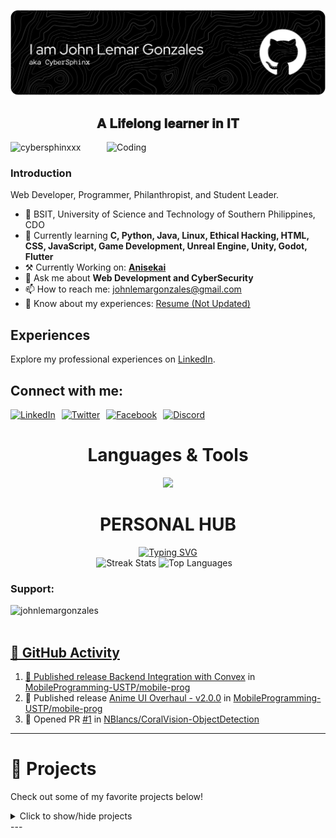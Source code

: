 ![Header](./assets/github-header-banner.png)

<!-- 
<h1 align="center">𝐈'𝐦 𝐉𝐨𝐡𝐧 𝐋𝐞𝐦𝐚𝐫 𝐆𝐨𝐧𝐳𝐚𝐥𝐞𝐬 (𝐚𝐤𝐚 𝐂𝐲𝐛𝐞𝐫𝐒𝐩𝐡𝐢𝐧𝐱)</h1>
-->
<h2 align="center">𝐀 𝐋𝐢𝐟𝐞𝐥𝐨𝐧𝐠 𝐥𝐞𝐚𝐫𝐧𝐞𝐫 𝐢𝐧 𝐈𝐓</h2>

<img align="right" alt="Coding" width="350" src="https://media0.giphy.com/media/v1.Y2lkPTc5MGI3NjExMDUxbGo1NWc1MjRqdTk1Ynpsb2U3emFvcmphOW9rdTlqa2Y2NnB5NSZlcD12MV9pbnRlcm5hbF9naWZfYnlfaWQmY3Q9cw/QssGEmpkyEOhBCb7e1/giphy.gif">

<p align="left"> <img src="https://komarev.com/ghpvc/?username=cybersphinxxx&label=Profile%20views&color=0e75b6&style=flat" alt="cybersphinxxx" /> </p>

<h3 align="left">Introduction</h3>
<p>Web Developer, Programmer, Philanthropist, and Student Leader.</p>

<ul>
  <li>🏫 BSIT, University of Science and Technology of Southern Philippines, CDO</li>
  <li>🌱 Currently learning <strong>C, Python, Java, Linux, Ethical Hacking, HTML, CSS, JavaScript, Game Development, Unreal Engine, Unity, Godot, Flutter</strong></li>
  <li>⚒️ Currently Working on: <a href="https://github.com/MobileProgramming-USTP/Anisekai"><strong>Anisekai</strong></a></li> 
  <li>💬 Ask me about <strong>Web Development and CyberSecurity</strong></li>
  <li>📫 How to reach me: <a href="mailto:johnlemargonzales@gmail.com">johnlemargonzales@gmail.com</a></li>
  <li>📄 Know about my experiences: <a href="https://drive.google.com/file/d/11hbulKKPnj12hJPeKxfnRlMxNJbCt9AM/view?usp=drive_link" target="_blank">Resume (Not Updated)</a></li>
</ul>

## Experiences

Explore my professional experiences on [LinkedIn](https://linkedin.com/in/john-lemar-gonzales-28011b28b).

## Connect with me:

<p align="left" style="display: flex; gap: 10px;">
  <a href="https://linkedin.com/in/john-lemar-gonzales-28011b28b/" target="_blank">
    <img src="https://raw.githubusercontent.com/rahuldkjain/github-profile-readme-generator/master/src/images/icons/Social/linked-in-alt.svg" alt="LinkedIn" height="30" width="40" />
  </a>

  <a href="https://twitter.com/Cyber_Sphinx_x" target="_blank">
    <img src="https://raw.githubusercontent.com/rahuldkjain/github-profile-readme-generator/master/src/images/icons/Social/twitter.svg" alt="Twitter" height="30" width="40" />
  </a>

  <a href="https://www.facebook.com/johnlemgonzales" target="_blank">
    <img src="https://raw.githubusercontent.com/rahuldkjain/github-profile-readme-generator/master/src/images/icons/Social/facebook.svg" alt="Facebook" height="30" width="40" />
  </a>

  <a href="https://discord.gg/74jFFFgjNT" target="_blank">
    <img src="https://raw.githubusercontent.com/rahuldkjain/github-profile-readme-generator/master/src/images/icons/Social/discord.svg" alt="Discord" height="30" width="40" />
  </a>
</p>

<h1 align="center">Languages & Tools</h1>

<p align="center">
  <a href="https://skillicons.dev">
    <img src="https://skillicons.dev/icons?i=html,css,js,c,python,java,mysql,lua,cpp,git,figma,github,idea,kali,notion,ps,pr,pycharm,unreal,unity,godot,vscode,wordpress,blender,eclipse,linux,typescript,gmail,php,postman,&perline=15" />
  </a>
</p>

<h1 align="center">PERSONAL HUB</h1>

<div align="center">
<a href="https://git.io/typing-svg"><img src="https://readme-typing-svg.demolab.com?font=Fira+Code&weight=600&size=30&pause=1000&color=5DF70F&random=false&width=510&lines=%F0%9D%90%87%F0%9D%90%84%F0%9D%90%8B%F0%9D%90%8B%F0%9D%90%8E+%F0%9D%90%95%F0%9D%90%88%F0%9D%90%92%F0%9D%90%88%F0%9D%90%93%F0%9D%90%8E%F0%9D%90%91!;%F0%9D%90%96%F0%9D%90%9E%F0%9D%90%A5%F0%9D%90%9C%F0%9D%90%A8%F0%9D%90%A6%F0%9D%90%9E+%F0%9D%90%AD%F0%9D%90%A8+%F0%9D%90%A6%F0%9D%90%B2+%F0%9D%90%A0%F0%9D%90%A2%F0%9D%90%AD%F0%9D%90%A1%F0%9D%90%AE%F0%9D%90%9B+%F0%9D%90%A9%F0%9D%90%AB%F0%9D%90%A8%F0%9D%90%9F%F0%9D%90%A2%F0%9D%90%A5%F0%9D%90%9E;%F0%9D%90%85%F0%9D%90%9E%F0%9D%90%9E%F0%9D%90%A5+%F0%9D%90%9F%F0%9D%90%AB%F0%9D%90%9E%F0%9D%90%9E+%F0%9D%90%AD%F0%9D%90%A8+%F0%9D%90%A5%F0%9D%90%A8%F0%9D%90%A8%F0%9D%90%A4+%F0%9D%90%9A%F0%9D%90%AB%F0%9D%90%A8%F0%9D%90%AE%F0%9D%90%A7%F0%9D%90%9D" alt="Typing SVG" /></a>
</div>

<div align="center">
  <img height="200px" src="https://github-readme-streak-stats.herokuapp.com/?user=cybersphinxxx&theme=tokyonight" alt="Streak Stats" />
  <img height="200px" src="https://github-readme-stats.vercel.app/api/top-langs?username=cybersphinxxx&show_icons=true&locale=en&layout=compact&theme=tokyonight" alt="Top Languages" />
  &nbsp;&nbsp;
</div>




<h3 align="left">Support:</h3>
<p><a href="https://ko-fi.com/johnlemargonzales"> 
  <img align="left" src="https://cdn.ko-fi.com/cdn/kofi3.png?v=3" height="50" width="210" alt="johnlemargonzales" /></a><a href="https://ko-fi.com/johnlemargonzales"> 


<br><br>

## 🔔 GitHub Activity
<!--START_SECTION:activity-->
1. 🚀 Published release [Backend Integration with Convex](https://github.com/MobileProgramming-USTP/mobile-prog/releases/tag/v3.0.0) in [MobileProgramming-USTP/mobile-prog](https://github.com/MobileProgramming-USTP/mobile-prog)
2. 🚀 Published release [Anime UI Overhaul  - v2.0.0](https://github.com/MobileProgramming-USTP/mobile-prog/releases/tag/v2.0.0) in [MobileProgramming-USTP/mobile-prog](https://github.com/MobileProgramming-USTP/mobile-prog)
3. 💪 Opened PR [#1](https://github.com/NBlancs/CoralVision-ObjectDetection/pull/1) in [NBlancs/CoralVision-ObjectDetection](https://github.com/NBlancs/CoralVision-ObjectDetection)
<!--END_SECTION:activity-->

---

# 🚀 Projects
<p>Check out some of my favorite projects below!</p>

<details>
  <summary>Click to show/hide projects</summary>
  
<table style="width: 660px; border-collapse: separate; border-spacing: 20px 15px;">
  <tr>
    <td style="border: 2px solid #333; border-radius: 10px; padding: 20px; width: 300px; background-color: #f9f9f9; vertical-align: top;">
      <h3><a href="https://github.com/CyberSphinxxx/AsciiWizard">AsciiWizard</a></h3>
      <p>A modern, user-friendly ASCII, Binary, and Text converter built with pure HTML, CSS, and JavaScript.<br><img src="https://skillicons.dev/icons?i=html,css,js" alt="Tech Stack: HTML, CSS, JavaScript" style="height: 20px; vertical-align: middle;" /><br><a href="https://ascii-wizard.vercel.app">Live Demo</a></p>
    </td>
    <td style="border: 2px solid #333; border-radius: 10px; padding: 20px; width: 300px; background-color: #f9f9f9; vertical-align: top;">
      <h3><a href="https://github.com/CyberSphinxxx/GuessTheNumber">GuessTheNumber</a></h3>
      <p>A simple random number guessing game built using HTML, CSS, JS.<br><img src="https://skillicons.dev/icons?i=html,css,js" alt="Tech Stack: HTML, CSS, JavaScript" style="height: 20px; vertical-align: middle;" /><br><a href="https://cybersphinx-guessthenumber.vercel.app">Live Demo</a></p>
    </td>
  </tr>
  <tr>
    <td style="border: 2px solid #333; border-radius: 10px; padding: 20px; width: 300px; background-color: #f9f9f9; vertical-align: top;">
      <h3><a href="https://github.com/CyberSphinxxx/CaseFlow">CaseFlow</a></h3>
      <p>CaseFlow is a lightweight and efficient text transformation tool designed to simplify case formatting.<br><img src="https://skillicons.dev/icons?i=html,css,js" alt="Tech Stack: HTML, CSS, JavaScript" style="height: 20px; vertical-align: middle;" /><br><a href="https://case-flow-text-formatter.vercel.app">Live Demo</a></p>
    </td>
    <td style="border: 2px solid #333; border-radius: 10px; padding: 20px; width: 300px; background-color: #f9f9f9; vertical-align: top;">
      <h3><a href="https://github.com/CyberSphinxxx/RandomQuoteGenerator">RandomQuoteGenerator</a></h3>
      <p>An inspirational quote generator web application built using HTML, CSS, and JavaScript, using the InspiroBot API.<br><img src="https://skillicons.dev/icons?i=html,css,js" alt="Tech Stack: HTML, CSS, JavaScript" style="height: 20px; vertical-align: middle;" /><br><a href="https://random-quote-generator-jlg.vercel.app">Live Demo</a></p>
    </td>
  </tr>
  <tr>
    <td style="border: 2px solid #333; border-radius: 10px; padding: 20px; width: 300px; background-color: #f9f9f9; vertical-align: top;">
      <h3><a href="https://github.com/CyberSphinxxx/OddEvenBruteForceGen">OddEvenBruteForceGen</a></h3>
      <p>A ridiculously over-the-top tool that generates brute force code to check if numbers are odd or even.<br><img src="https://skillicons.dev/icons?i=html,css,js" alt="Tech Stack: HTML, CSS, JavaScript" style="height: 20px; vertical-align: middle;" /><br><a href="https://brute-force-odd-or-even.vercel.app">Live Demo</a></p>
    </td>
    <td style="border: 2px solid #333; border-radius: 10px; padding: 20px; width: 300px; background-color: #f9f9f9; vertical-align: top;">
      <h3><a href="https://github.com/CyberSphinxxx/NewYear-Countdown-Timer">NewYear-Countdown-Timer</a></h3>
      <p>A simple countdown timer for New Year's Eve.<br><img src="https://skillicons.dev/icons?i=html,css,js" alt="Tech Stack: HTML, CSS, JavaScript" style="height: 20px; vertical-align: middle;" /><br><a href="https://new-year-countdown-timer-murex.vercel.app">Live Demo</a></p>
    </td>
  </tr>
  <tr>
    <td style="border: 2px solid #333; border-radius: 10px; padding: 20px; width: 300px; background-color: #f9f9f9; vertical-align: top;">
      <h3><a href="https://github.com/CyberSphinxxx/Aesthetic-Linktree">Aesthetic-Linktree</a></h3>
      <p>An aesthetic version of my linktree.<br><img src="https://skillicons.dev/icons?i=html,css,js" alt="Tech Stack: HTML, CSS, JavaScript" style="height: 20px; vertical-align: middle;" /><br><a href="https://johnlemargonzales-aesthetic-profile.vercel.app">Live Demo</a></p>
    </td>
    <td style="border: 2px solid #333; border-radius: 10px; padding: 20px; width: 300px; background-color: #f9f9f9; vertical-align: top;">
      <h3><a href="https://github.com/CyberSphinxxx/Infinity-Sweeper">Infinity-Sweeper</a></h3>
      <p>An infinite Minesweeper game using HTML, CSS, and JavaScript.<br><img src="https://skillicons.dev/icons?i=html,css,js" alt="Tech Stack: HTML, CSS, JavaScript" style="height: 20px; vertical-align: middle;" /><br><a href="https://infinity-sweeper.vercel.app">Live Demo</a></p>
    </td>
  </tr>
  <tr>
    <td style="border: 2px solid #333; border-radius: 10px; padding: 20px; width: 300px; background-color: #f9f9f9; vertical-align: top;">
      <h3><a href="https://github.com/CyberSphinxxx/PasswordSentinel-JavaSwing">PasswordSentinel - Java Version</a></h3>
      <p>A secure password manager built with Java Swing.<br><img src="https://skillicons.dev/icons?i=java,mysql" alt="Tech Stack: Java, SQL" style="height: 20px; vertical-align: middle;" /><br>No Live Demo</p>
    </td>
    <td style="border: 2px solid #333; border-radius: 10px; padding: 20px; width: 300px; background-color: #f9f9f9; vertical-align: top;">
      <h3><a href="https://github.com/CyberSphinxxx/ShopScout-CDO">ShopScout-CDO</a></h3>
      <p>CDO ShopFinder is an open-source store locator powered by OpenStreetMap for Cagayan de Oro City.<br><img src="https://skillicons.dev/icons?i=html,css,js" alt="Tech Stack: HTML, CSS, JavaScript" style="height: 20px; vertical-align: middle;" /><br><a href="https://cybersphinxxx.github.io/ShopScout-CDO/">Live Demo</a></p>
    </td>
  </tr>
  <tr>
    <td style="border: 2px solid #333; border-radius: 10px; padding: 20px; width: 300px; background-color: #f9f9f9; vertical-align: top;">
      <h3><a href="https://github.com/CyberSphinxxx/MNHS-Scout-Portal">MNHS-Scout-Portal</a></h3>
      <p>Macasandig National High School Senior Scouts Website.<br><img src="https://skillicons.dev/icons?i=html,css,js" alt="Tech Stack: HTML, CSS, JavaScript" style="height: 20px; vertical-align: middle;" /><br><a href="https://macasandignhs-scout-portal.vercel.app">Live Demo</a></p>
    </td>
    <td style="border: 2px solid #333; border-radius: 10px; padding: 20px; width: 300px; background-color: #f9f9f9; vertical-align: top;">
      <h3><a href="https://github.com/CyberSphinxxx/LinkHub">LinkHub</a></h3>
      <p>LinkHub: Personal Socials Directory.<br><img src="https://skillicons.dev/icons?i=html,css,js" alt="Tech Stack: HTML, CSS, JavaScript" style="height: 20px; vertical-align: middle;" /><br><a href="https://link-hub-os.vercel.app">Live Demo</a></p>
    </td>
  </tr>
  <tr>
    <td style="border: 2px solid #333; border-radius: 10px; padding: 20px; width: 300px; background-color: #f9f9f9; vertical-align: top;">
      <h3><a href="https://github.com/CyberSphinxxx/FlexBoxer">FlexBoxer</a></h3>
      <p>Organize and play with boxes in a flexible layout.<br><img src="https://skillicons.dev/icons?i=html,css,js" alt="Tech Stack: HTML, CSS, JavaScript" style="height: 20px; vertical-align: middle;" /><br><a href="https://flex-boxer.vercel.app">Live Demo</a></p>
    </td>
    <td style="border: 2px solid #333; border-radius: 10px; padding: 20px; width: 300px; background-color: #f9f9f9; vertical-align: top;">
      <h3><a href="https://github.com/CyberSphinxxx/Cute-Date-Planner">Cute-Date-Planner</a></h3>
      <p>This application helps you plan your perfect dates, add, filter, and manage date ideas effortlessly.<br><img src="https://skillicons.dev/icons?i=html,css,js,typescript,tailwind" alt="Tech Stack: HTML, CSS, JavaScript, Typescript, Tailwind" style="height: 20px; vertical-align: middle;" /><br><a href="https://cutedateplanner.vercel.app">Live Demo</a></p>
    </td>
  </tr>
  <tr>
    <td style="border: 2px solid #333; border-radius: 10px; padding: 20px; width: 300px; background-color: #f9f9f9; vertical-align: top;">
      <h3><a href="https://github.com/CyberSphinxxx/Ink-Animation-Intro">Ink-Animation-Intro</a></h3>
      <p>A visually stunning intro animation using a GIF-based ink mask for a modern design.<br><img src="https://skillicons.dev/icons?i=html,css,js" alt="Tech Stack: HTML, CSS, JavaScript" style="height: 20px; vertical-align: middle;" /><br><a href="https://ink-animation-intro.vercel.app">Live Demo</a></p>
    </td>
    <td style="border: 2px solid #333; border-radius: 10px; padding: 20px; width: 300px; background-color: #f9f9f9; vertical-align: top;">
      <h3><a href="https://github.com/CyberSphinxxx/PasswordSentinel">PasswordSentinel</a></h3>
      <p>PasswordSentinel is a secure, local-only password manager built with HTML5, CSS3, and JavaScript.<br><img src="https://skillicons.dev/icons?i=html,css,js" alt="Tech Stack: HTML, CSS, JavaScript" style="height: 20px; vertical-align: middle;" /><br><a href="https://password-sentinel.vercel.app">Live Demo</a></p>
    </td>
  </tr>
  <tr>
    <td style="border: 2px solid #333; border-radius: 10px; padding: 20px; width: 300px; background-color: #f9f9f9; vertical-align: top;">
      <h3><a href="https://github.com/CyberSphinxxx/WeatherNow">WeatherNow</a></h3>
      <p>A simple weather and city temperature monitoring app made with HTML, CSS, and JavaScript.<br><img src="https://skillicons.dev/icons?i=html,css,js" alt="Tech Stack: HTML, CSS, JavaScript" style="height: 20px; vertical-align: middle;" /><br><a href="https://cybersphinxxx.github.io/WeatherNow/">Live Demo</a></p>
    </td>
    <td style="border: 2px solid #333; border-radius: 10px; padding: 20px; width: 300px; background-color: #f9f9f9; vertical-align: top;">
      <h3><a href="https://github.com/CyberSphinxxx/prisoners-dilemma-simulator">Prisoner's Dilemma Simulator</a></h3>
      <p>This Python program simulates the Prisoner's Dilemma, allowing players to choose from various strategies.<br><img src="https://skillicons.dev/icons?i=python" alt="Tech Stack: Python" style="height: 20px; vertical-align: middle;" /><br>No Live Demo</p>
    </td>
  </tr>
  <tr>
    <td style="border: 2px solid #333; border-radius: 10px; padding: 20px; width: 300px; background-color: #f9f9f9; vertical-align: top;">
      <h3><a href="https://github.com/CyberSphinxxx/Interactive_Code_Editor">Interactive_Code_Editor</a></h3>
      <p>A simple HTML code editor allowing users to write and run HTML code in real-time with an in-browser preview.<br><img src="https://skillicons.dev/icons?i=html,css,js" alt="Tech Stack: HTML, CSS, JavaScript" style="height: 20px; vertical-align: middle;" /><br><a href="https://cybersphinxxx.github.io/Interactive_Code_Editor/">Live Demo</a></p>
    </td>
    <td style="border: 2px solid #333; border-radius: 10px; padding: 20px; width: 300px; background-color: #f9f9f9; vertical-align: top;">
      <h3><a href="https://github.com/CyberSphinxxx/TypeGlow">TypeGlow</a></h3>
      <p>TypeGlow is an interactive typing practice tool designed to improve typing accuracy and speed.<br><img src="https://skillicons.dev/icons?i=html,css,js" alt="Tech Stack: HTML, CSS, JavaScript" style="height: 20px; vertical-align: middle;" /><br><a href="https://typeglow.vercel.app">Live Demo</a></p>
    </td>
  </tr>
  <tr>
    <td style="border: 2px solid #333; border-radius: 10px; padding: 20px; width: 300px; background-color: #f9f9f9; vertical-align: top;">
      <h3><a href="https://github.com/CyberSphinxxx/CircumferenceCalculator">CircumferenceCalculator</a></h3>
      <p>A simple web-based calculator that computes the circumference of a circle given its radius.<br><img src="https://skillicons.dev/icons?i=html,css,js" alt="Tech Stack: HTML, CSS, JavaScript" style="height: 20px; vertical-align: middle;" /><br><a href="https://cybersphinxxx.github.io/CircumferenceCalculator/">Live Demo</a></p>
    </td>
    <td style="border: 2px solid #333; border-radius: 10px; padding: 20px; width: 300px; background-color: #f9f9f9; vertical-align: top;">
      <h3><a href="https://github.com/CyberSphinxxx/TimeNow">TimeNow</a></h3>
      <p>TimeNow is a simple web app that allows users to enter any city or country to get the current local time.<br><img src="https://skillicons.dev/icons?i=html,css,js" alt="Tech Stack: HTML, CSS, JavaScript" style="height: 20px; vertical-align: middle;" /><br><a href="https://time-now-gamma.vercel.app">Live Demo</a></p>
    </td>
  </tr>
  <tr>
    <td style="border: 2px solid #333; border-radius: 10px; padding: 20px; width: 300px; background-color: #f9f9f9; vertical-align: top;">
      <h3><a href="https://github.com/CyberSphinxxx/RestaurantBillingCProgramming">RestaurantBillingCProgramming</a></h3>
      <p>A basic restaurant program in C that lets users see the menu, pick items, shows a bill, and figures out change.<br><img src="https://skillicons.dev/icons?i=c" alt="Tech Stack: C" style="height: 20px; vertical-align: middle;" /><br>No Live Demo</p>
    </td>
    <td style="border: 2px solid #333; border-radius: 10px; padding: 20px; width: 300px; background-color: #f9f9f9; vertical-align: top;">
      <h3><a href="https://github.com/CyberSphinxxx/Online_3D_Touring_Using_Roblox-Studio">Online_3D_Touring_Using_Roblox-Studio</a></h3>
      <p>Examines the effectiveness of 3D museum tours using Roblox Studio, focusing on the City Museum of Cagayan de Oro and Heritage Studies Center.<br><img src="https://skillicons.dev/icons?i=robloxstudio,blender" alt="Tech Stack: Roblox Studio" style="height: 20px; vertical-align: middle;" /><br>No Live Demo</p>
    </td>
  </tr>
</table>

<p>
  <a href="https://github.com/CyberSphinxxx?tab=repositories">See All My Projects</a>
</p>

</details>
---
